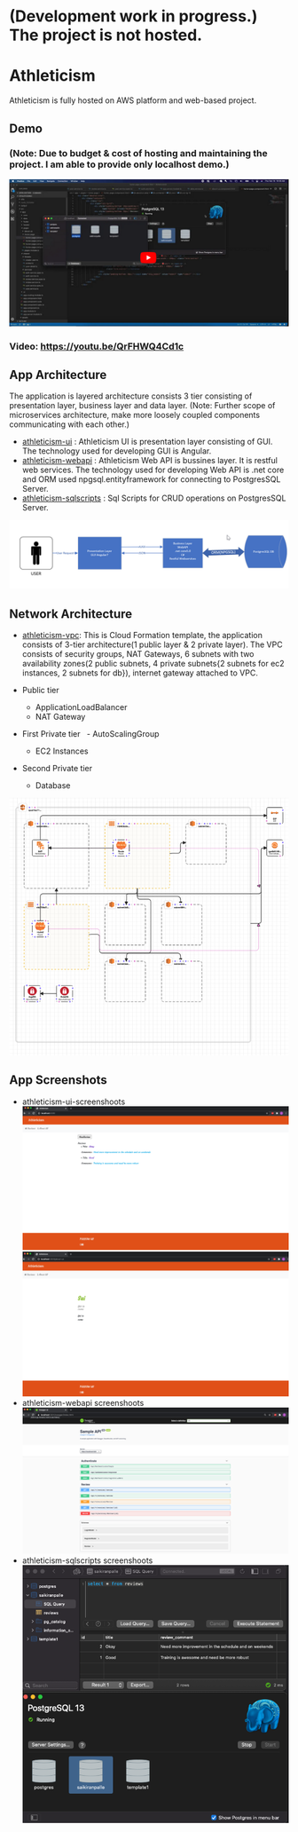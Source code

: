 # (Development work in progress.) The project is not hosted.
# Athleticism
Athleticism is fully hosted on AWS platform and web-based project.

## Demo
### (Note: Due to budget & cost of hosting and maintaining the project. I am able to provide only localhost demo.)
[![Watch the video](https://github.com/srisaikiranreddy/athleticism/blob/main/img/athleticism-demo.png)](https://youtu.be/QrFHWQ4Cd1c)
  ### Video: https://youtu.be/QrFHWQ4Cd1c
  
## App Architecture 
The application is layered architecture consists 3 tier consisting of presentation layer, business layer and data layer. (Note: Further scope of microservices architecture, make more loosely coupled components communicating with each other.)
- [athleticism-ui](https://github.com/srisaikiranreddy/athleticism-ui.git) : Athleticism UI is presentation layer consisting of GUI. The technology used for developing GUI is Angular. 
- [athleticism-webapi](https://github.com/srisaikiranreddy/athleticism-webapi.git) : Athleticism Web API is bussines layer. It is restful web services. The technology used for developing Web API is .net core and ORM used npgsql.entityframework for connecting to PostgresSQL Server.
- [athleticism-sqlscripts](https://github.com/srisaikiranreddy/athleticism-sqlscripts.git) : Sql Scripts for CRUD operations on PostgresSQL Server. 

![app-img](https://github.com/srisaikiranreddy/athleticism/blob/main/img/app-architecture.png)


## Network Architecture
- [athleticism-vpc](https://github.com/srisaikiranreddy/athleticism/blob/main/scripts/athleticism-vpc.template): This is Cloud Formation template, the application consists of 3-tier architecture(1 public layer & 2 private layer). The VPC consists of security groups, NAT Gateways, 6 subnets with two availability zones(2 public subnets, 4 private subnets{2 subnets for ec2 instances, 2 subnets for db}), internet gateway attached to VPC. 

- Public tier
  - ApplicationLoadBalancer
  - NAT Gateway
- First Private tier
  - AutoScalingGroup
  - EC2 Instances
- Second Private tier
  - Database
  
![athleticism-vpc-img](https://github.com/srisaikiranreddy/athleticism/blob/main/img/athleticism-vpc.png)

## App Screenshots
  - athleticism-ui-screenshoots
    ![athleticism-ui1](https://github.com/srisaikiranreddy/athleticism/blob/main/img/athleticism-ui2.png)    
    ![athleticism-ui2](https://github.com/srisaikiranreddy/athleticism/blob/main/img/athleticism-ui3.png)
  - athleticism-webapi screenshoots
    ![athleticism-webapi](https://github.com/srisaikiranreddy/athleticism/blob/main/img/athleticism-webapi.png)    
  - athleticism-sqlscripts screenshoots
    ![athleticism-sqlscripts](https://github.com/srisaikiranreddy/athleticism/blob/main/img/postgres-db.png)

